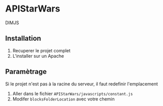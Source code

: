 # APIStarWars
DIMJS


## Installation

1. Recuperer le projet complet
2. L'installer sur un Apache

## Paramètrage

Si le projet n'est pas à la racine du serveur, il faut redefinir l'emplacement
1. Aller dans le fichier `APIStarWars/javascripts/constant.js`
2. Modifer `blocksFolderLocation` avec votre chemin
